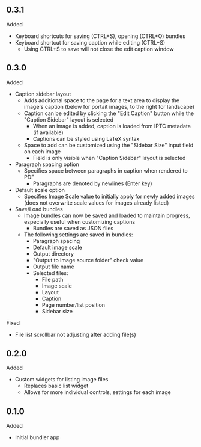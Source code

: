 ## 0.3.1
Added
- Keyboard shortcuts for saving (CTRL+S), opening (CTRL+O) bundles  
- Keyboard shortcut for saving caption while editing (CTRL+S)
  - Using CTRL+S to save will not close the edit caption window
  
## 0.3.0
Added
- Caption sidebar layout
  - Adds additional space to the page for a text area to display the image's caption (below for portait images, to the right for landscape)
  - Caption can be edited by clicking the "Edit Caption" button while the "Caption Sidebar" layout is selected
    - When an image is added, caption is loaded from IPTC metadata (if available)
    - Captions can be styled using LaTeX syntax
  - Space to add can be customized using the "Sidebar Size" input field on each image
    - Field is only visible when "Caption Sidebar" layout is selected
- Paragraph spacing option
  - Specifies space between paragraphs in caption when rendered to PDF
    - Paragraphs are denoted by newlines (Enter key)
- Default scale option
  - Specifies Image Scale value to initially apply for newly added images (does not overwrite scale values for images already listed)
- Save/Load bundles
  - Image bundles can now be saved and loaded to maintain progress, especially useful when customizing captions
    - Bundles are saved as JSON files
  - The following settings are saved in bundles:
    - Paragraph spacing
    - Default image scale
    - Output directory
    - "Output to image source folder" check value
    - Output file name
    - Selected files:
      - File path
      - Image scale
      - Layout
      - Caption
      - Page number/list position
      - Sidebar size

Fixed
- File list scrollbar not adjusting after adding file(s) 
  
## 0.2.0
Added
- Custom widgets for listing image files
  - Replaces basic list widget
  - Allows for more individual controls, settings for each image

## 0.1.0
Added
- Initial bundler app